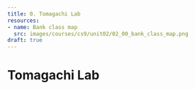 ```yaml
---
title: 0. Tomagachi Lab
resources:
- name: Bank class map
  src: images/courses/cs9/unit02/02_00_bank_class_map.png
draft: true
---
```


# Tomagachi Lab

